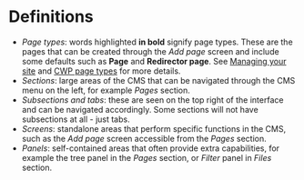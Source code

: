 # Definitions

* *Page types*: words highlighted **in bold** signify page types. These are the pages that can be created through the
*Add page* screen and include some defaults such as **Page** and **Redirector page**. See [Managing your
site](http://userhelp.silverstripe.org/for-website-content-editors/managing-your-site/) and
[CWP page types](page_types) for more details.
* *Sections*: large areas of the CMS that can be navigated through the CMS menu on the left, for example *Pages* section.
* *Subsections and tabs*: these are seen on the top right of the interface and can be navigated accordingly. Some sections
will not have subsections at all - just tabs.
* *Screens*: standalone areas that perform specific functions in the CMS, such as the *Add page* screen accessible from
the *Pages* section.
* *Panels*: self-contained areas that often provide extra capabilities, for example the tree panel in the *Pages* section,
or *Filter* panel in *Files* section.
